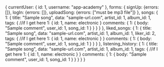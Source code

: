 {
  currentUser: {
    id: 1,
    username: "app-academy"
  },
  forms: {
    signUp: {errors: []},
    logIn: {errors: []},
    uploadSong: {errors: ["must be mp3 file"]}
  },
  songs: {
    1: {
      title: "Sample song",
      data: "sample-url.com",
      artist_id: 1,
      album_id: 1,
      tags: { //if I get here
        1: {
          id: 1,
          name: electronic
        }
        comments: {
          1: {
            body: "Sample comment",
            user_id: 1,
            song_id: 1
          }
        }
      }
    }
  },
  liked_songs: {
    1: {
      title: "Sample song",
      data: "sample-url.com",
      artist_id: 1,
      album_id: 1,
      liker_id: 2,
      tags: { //if I get here
        1: {
          id: 1,
          name: electronic
        }
      }
      comments: {
        1: {
          body: "Sample comment",
          user_id: 1,
          song_id: 1
        }
      }
    }
  },
  listening_history: {
    1: {
      title: "Sample song",
      data: "sample-url.com",
      artist_id: 1,
      album_id: 1,
      tags: { //if I get here
        1: {
          id: 1,
          name: electronic
        }
      }
      comments: {
        1: {
          body: "Sample comment",
          user_id: 1,
          song_id: 1
        }
      }
    }
  }
}
